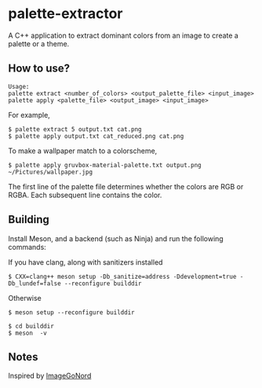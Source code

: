 # palette-extractor
A C++ application to extract dominant colors from an image to create a palette or a theme.

## How to use?

```
Usage:
palette extract <number_of_colors> <output_palette_file> <input_image>
palette apply <palette_file> <output_image> <input_image>
```

For example,
```
$ palette extract 5 output.txt cat.png
$ palette apply output.txt cat_reduced.png cat.png
```

To make a wallpaper match to a colorscheme,
```
$ palette apply gruvbox-material-palette.txt output.png ~/Pictures/wallpaper.jpg
```

The first line of the palette file determines whether the colors are RGB or RGBA. Each subsequent line contains the color.

## Building
Install Meson, and a backend (such as Ninja) and run the following commands:

If you have clang, along with sanitizers installed
```
$ CXX=clang++ meson setup -Db_sanitize=address -Ddevelopment=true -Db_lundef=false --reconfigure builddir
```
Otherwise
```
$ meson setup --reconfigure builddir
```

```
$ cd builddir
$ meson  -v
```

## Notes

Inspired by [ImageGoNord](https://github.com/Schroedinger-Hat/ImageGoNord-Web)
